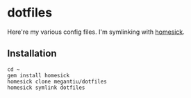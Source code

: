 # dotfiles

Here're my various config files. I'm symlinking with [homesick](https://github.com/technicalpickles/homesick).

## Installation

```
cd ~
gem install homesick
homesick clone megantiu/dotfiles
homesick symlink dotfiles
```
